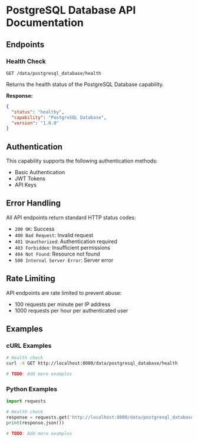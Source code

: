 # PostgreSQL Database API Documentation

## Endpoints

### Health Check

```
GET /data/postgresql_database/health
```

Returns the health status of the PostgreSQL Database capability.

**Response:**
```json
{
  "status": "healthy",
  "capability": "PostgreSQL Database",
  "version": "1.0.0"
}
```

## Authentication

This capability supports the following authentication methods:

- Basic Authentication
- JWT Tokens
- API Keys

## Error Handling

All API endpoints return standard HTTP status codes:

- `200 OK`: Success
- `400 Bad Request`: Invalid request
- `401 Unauthorized`: Authentication required
- `403 Forbidden`: Insufficient permissions
- `404 Not Found`: Resource not found
- `500 Internal Server Error`: Server error

## Rate Limiting

API endpoints are rate limited to prevent abuse:

- 100 requests per minute per IP address
- 1000 requests per hour per authenticated user

## Examples

### cURL Examples

```bash
# Health check
curl -X GET http://localhost:8080/data/postgresql_database/health

# TODO: Add more examples
```

### Python Examples

```python
import requests

# Health check
response = requests.get('http://localhost:8080/data/postgresql_database/health')
print(response.json())

# TODO: Add more examples
```
